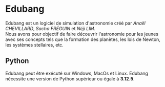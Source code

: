 # Edubang

Edubang est un logiciel de simulation d'astronomie créé par _Anaël CHEVILLARD_, _Sacha FRÉGUIN_ et _Néji LIM_. <br/>
Nous avons pour objectif de faire découvrir l'astronomie pour les jeunes avec ses concepts tels que la formation des planètes, les lois de Newton, les systèmes stellaires, etc.

## Python

Edubang peut être exécuté sur Windows, MacOs et Linux.
Edubang nécessite une version de Python supérieur ou égale à **3.12.5**.
